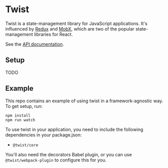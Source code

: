 # Twist

Twist is a state-management library for JavaScript applications. It's influenced by [Redux](http://redux.js.org/) and [MobX](https://github.com/mobxjs/mobx), which are two of the popular state-management libraries for React.

See the [API documentation](docs/index.md).

## Setup

TODO



## Example

This repo contains an example of using twist in a framework-agnostic way. To get setup, run:

    npm install
    npm run watch

To use twist in your application, you need to include the following dependencies in your package.json:

* `@twist/core`

You'll also need the decorators Babel plugin, or you can use `@twist/webpack-plugin` to configure this for you.
